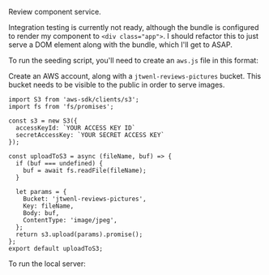 Review component service.

Integration testing is currently not ready, although the bundle is configured to render my component to `<div class="app">`. I should refactor this to just serve a DOM element along with the bundle, which I'll get to ASAP.

To run the seeding script, you'll need to create an `aws.js` file in this format:

Create an AWS account, along with a `jtwenl-reviews-pictures` bucket. This bucket needs to be visible to the public in order to serve images.

```
import S3 from 'aws-sdk/clients/s3';
import fs from 'fs/promises';

const s3 = new S3({
  accessKeyId: `YOUR ACCESS KEY ID`
  secretAccessKey: `YOUR SECRET ACCESS KEY`
});

const uploadToS3 = async (fileName, buf) => {
  if (buf === undefined) {
    buf = await fs.readFile(fileName);
  }

  let params = {
    Bucket: 'jtwenl-reviews-pictures',
    Key: fileName,
    Body: buf,
    ContentType: 'image/jpeg',
  };
  return s3.upload(params).promise();
};
export default uploadToS3; 
```

To run the local server:

